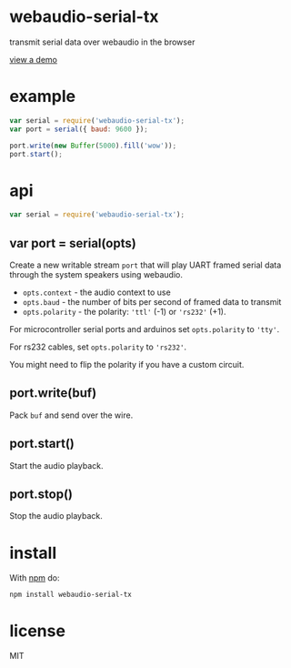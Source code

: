 # webaudio-serial-tx

transmit serial data over webaudio in the browser

[view a demo](https://be4556806ffc934b6296846745f93e15d04660e7.htmlb.in/)

# example

``` js
var serial = require('webaudio-serial-tx');
var port = serial({ baud: 9600 });

port.write(new Buffer(5000).fill('wow'));
port.start();
```

# api

``` js
var serial = require('webaudio-serial-tx');
```

## var port = serial(opts)

Create a new writable stream `port` that will play UART framed serial data
through the system speakers using webaudio.

* `opts.context` - the audio context to use
* `opts.baud` - the number of bits per second of framed data to transmit
* `opts.polarity` - the polarity: `'ttl'` (-1) or `'rs232'` (+1).

For microcontroller serial ports and arduinos set `opts.polarity` to `'tty'`.

For rs232 cables, set `opts.polarity` to `'rs232'`.

You might need to flip the polarity if you have a custom circuit.

## port.write(buf)

Pack `buf` and send over the wire.

## port.start()

Start the audio playback.

## port.stop()

Stop the audio playback.

# install

With [npm](https://npmjs.org) do:

```
npm install webaudio-serial-tx
```

# license

MIT
